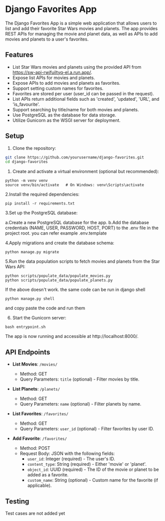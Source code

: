 # Django Favorites App

The Django Favorites App is a simple web application that allows users to list and add their favorite Star Wars movies and planets. The app provides REST APIs for managing the movie and planet data, as well as APIs to add movies and planets to a user's favorites.

## Features

- List Star Wars movies and planets using the provided API from https://sw-api-rwjfuiltyq-el.a.run.app/.
- Expose list APIs for movies and planets.
- Expose APIs to add movies and planets as favorites.
- Support setting custom names for favorites.
- Favorites are stored per user (user_id can be passed in the request).
- List APIs return additional fields such as 'created', 'updated', 'URL', and 'is_favourite'.
- Support searching by title/name for both movies and planets.
- Use PostgreSQL as the database for data storage.
- Utilize Gunicorn as the WSGI server for deployment.

## Setup

1. Clone the repository:

```bash
git clone https://github.com/yourusername/django-favorites.git
cd django-favorites
```

1. Create and activate a virtual environment (optional but recommended):
```shell
python -m venv venv
source venv/bin/activate   # On Windows: venv\Scripts\activate
```

2.Install the required dependencies:
```shell
pip install -r requirements.txt
```

3.Set up the PostgreSQL database:

 a.Create a new PostgreSQL database for the app.
 b.Add the database credentials (NAME, USER, PASSWORD, HOST, PORT) to the .env file in the project root. you can refer example .env.template
 
4.Apply migrations and create the database schema:
```shell
python manage.py migrate
```

5.Run the data population scripts to fetch movies and planets from the Star Wars API:
```shell
python scripts/populate_data/populate_movies.py
python scripts/populate_data/populate_planets.py
```
If the above doesn't work. the same code can be run in django shell

```shell
python manage.py shell
```

and copy paste the code and run them

6. Start the Gunicorn server:
```shell
bash entrypoint.sh
```

The app is now running and accessible at http://localhost:8000/.

## API Endpoints

- **List Movies**: `/movies/`
  - Method: GET
  - Query Parameters: `title` (optional) - Filter movies by title.

- **List Planets**: `/planets/`
  - Method: GET
  - Query Parameters: `name` (optional) - Filter planets by name.

- **List Favorites**: `/favorites/`
  - Method: GET
  - Query Parameters: `user_id` (optional) - Filter favorites by user ID.

- **Add Favorite**: `/favorites/`
  - Method: POST
  - Request Body: JSON with the following fields:
    - `user_id`: Integer (required) - The user's ID.
    - `content_type`: String (required) - Either 'movie' or 'planet'.
    - `object_id`: UUID (required) - The ID of the movie or planet to be added as a favorite.
    - `custom_name`: String (optional) - Custom name for the favorite (if applicable).




## Testing
Test cases are not added yet
